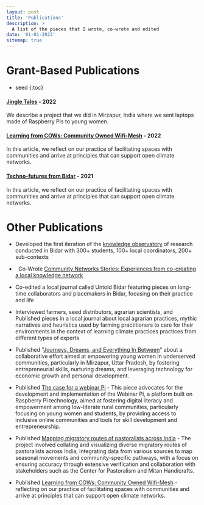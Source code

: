 ```yaml
---
layout: post
title: 'Publications'
description: >
  A list of the pieces that I wrote, co-wrote and edited
date: '01-01-2022'
sitemap: true
---
```

# Grant-Based Publications
* seed
{:toc}
#### [Jingle Tales](https://criticalcode.recipes/contributions/jingle-tales) - 2022

We describe a project that we did in Mirzapur, India where we sent laptops made of Raspberry Pis to young women.

#### [Learning from COWs: Community Owned Wifi-Mesh](https://branch.climateaction.tech/issues/issue-4/cows/) - 2022

In this article, we reflect on our practice of facilitating spaces with communities and arrive at principles that can support open climate networks.

#### [Techno-futures from Bidar](https://one.compost.digital/fertile-technofutures-from-bidar/) - 2021

In this article, we reflect on our practice of facilitating spaces with communities and arrive at principles that can support open climate networks.

# Other Publications

- Developed the first iteration of the [knowledge observatory](https://kumu.io/embed/1586e748a8bc19787d61801a7eda1e00) of research conducted in Bidar with 300+ students, 100+ local coordinators, 200+ sub-contexts

-   Co-Wrote [Community Networks Stories: Experiences from co-creating a local knowledge network](https://www.apc.org/en/blog/community-networks-stories-experiences-co-creating-local-knowledge-network)

- Co-edited a local journal called Untold Bidar featuring pieces on long-time collaborators and placemakers in Bidar, focusing on their practice and life

- Interviewed farmers, seed distributors, agrarian scientists, and Published pieces in a local journal about local agrarian practices, mythic narratives and heuristics used by farming practitioners to care for their environments in the context of learning climate practices practices from different types of experts

- Published "[Journeys, Dreams, and Everything In Between](https://blog.janastu.org/journeys-dreams-and-everything-in-between/)" about a collaborative effort aimed at empowering young women in underserved communities, particularly in Mirzapur, Uttar Pradesh, by fostering entrepreneurial skills, nurturing dreams, and leveraging technology for economic growth and personal development.

- Published [The case for a webinar Pi](https://blog.janastu.org/a-case-for-a-webinar-pi/) - This piece advocates for the development and implementation of the Webinar Pi, a platform built on Raspberry Pi technology, aimed at fostering digital literacy and empowerment among low-literate rural communities, particularly focusing on young women and students, by providing access to inclusive online communities and tools for skill development and entrepreneurship.

- Published [Mapping migratory routes of pastoralists across India](https://blog.janastu.org/mapping-migratory-routes-of-pastoralists/) - The project involved collating and visualizing diverse migratory routes of pastoralists across India, integrating data from various sources to map seasonal movements and community-specific pathways, with a focus on ensuring accuracy through extensive verification and collaboration with stakeholders such as the Center for Pastoralism and Mitan Handicrafts.

- Published [Learning from COWs: Community Owned Wifi\-Mesh](https://branch.climateaction.tech/issues/issue-4/cows/) - reflecting on our practice of facilitating spaces with communities and arrive at principles that can support open climate networks.

